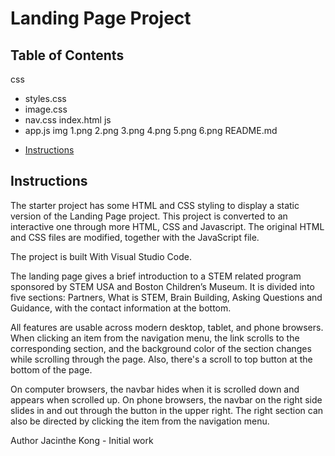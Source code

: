 # Landing Page Project

## Table of Contents

css
- styles.css 
- image.css   
- nav.css
index.html
js
- app.js
img
1.png
2.png
3.png
4.png
5.png
6.png
README.md

* [Instructions](#instructions)

## Instructions

The starter project has some HTML and CSS styling to display a static version of the Landing Page project. This project is converted to an interactive one through more HTML, CSS and Javascript. The original HTML and CSS files are modified, together with the JavaScript file.

The project is built With Visual Studio Code.

The landing page gives a brief introduction to a STEM related program sponsored by STEM USA and Boston Children’s Museum. It is divided into five sections: Partners, What is STEM, Brain Building, Asking Questions and Guidance, with the contact information at the bottom.

All features are usable across modern desktop, tablet, and phone browsers. When clicking an item from the navigation menu, the link scrolls to the corresponding section, and the background color of the section changes while scrolling through the page. Also, there's a scroll to top button at the bottom of the page.

On computer browsers, the navbar hides when it is scrolled down and appears when scrolled up. On phone browsers, the navbar on the right side slides in and out through the button in the upper right. The right section can also be directed by clicking the item from the navigation menu.


Author
Jacinthe Kong - Initial work 
